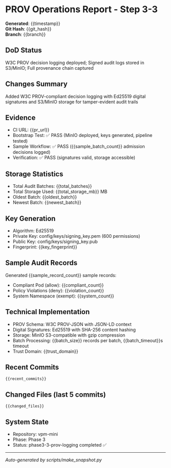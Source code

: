 # PROV Operations Report - Step 3-3

**Generated**: {{timestamp}}  
**Git Hash**: {{git_hash}}  
**Branch**: {{branch}}  

## DoD Status
W3C PROV decision logging deployed; Signed audit logs stored in S3/MinIO; Full provenance chain captured

## Changes Summary
Added W3C PROV-compliant decision logging with Ed25519 digital signatures and S3/MinIO storage for tamper-evident audit trails

## Evidence
- CI URL: {{pr_url}}
- Bootstrap Test: ✅ PASS (MinIO deployed, keys generated, pipeline tested)
- Sample Workflow: ✅ PASS ({{sample_batch_count}} admission decisions logged)
- Verification: ✅ PASS (signatures valid, storage accessible)

## Storage Statistics
- Total Audit Batches: {{total_batches}}
- Total Storage Used: {{total_storage_mb}} MB
- Oldest Batch: {{oldest_batch}}
- Newest Batch: {{newest_batch}}

## Key Generation
- Algorithm: Ed25519
- Private Key: config/keys/signing_key.pem (600 permissions)
- Public Key: config/keys/signing_key.pub 
- Fingerprint: {{key_fingerprint}}

## Sample Audit Records
Generated {{sample_record_count}} sample records:
- Compliant Pod (allow): {{compliant_count}}
- Policy Violations (deny): {{violation_count}} 
- System Namespace (exempt): {{system_count}}

## Technical Implementation
- PROV Schema: W3C PROV-JSON with JSON-LD context
- Digital Signatures: Ed25519 with SHA-256 content hashing
- Storage: MinIO S3-compatible with gzip compression
- Batch Processing: {{batch_size}} records per batch, {{batch_timeout}}s timeout
- Trust Domain: {{trust_domain}}

## Recent Commits
```
{{recent_commits}}
```

## Changed Files (last 5 commits)
```
{{changed_files}}
```

## System State
- Repository: vpm-mini
- Phase: Phase 3
- Status: phase3-3-prov-logging completed ✅

---
*Auto-generated by scripts/make_snapshot.py*